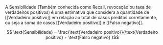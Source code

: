 ---
---

A Sensibilidade (Também conhecida como Recall, revocação ou taxa de verdadeiros positivos) é uma estimativa que considera a quantidade de [[Verdadeiro positivo]] em relação ao total de casos preditos corretamente, ou seja a soma de casos [[Verdadeiro positivo]] e [[Falso negativo]]. 

$$ \text{Sensibilidade} = \frac{\text{Verdadeiro positivo}}{\text{Verdadeiro positivo} + \text{Falso negativo} }$$